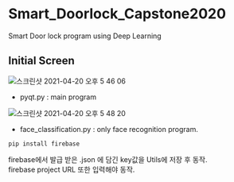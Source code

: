 # Smart_Doorlock_Capstone2020
Smart Door lock program using Deep Learning  

## Initial Screen  
![스크린샷 2021-04-20 오후 5 46 06](https://user-images.githubusercontent.com/67997760/115366602-6f8ad000-a200-11eb-867f-fcd67b7ae0e2.png)
- pyqt.py : main program   

![스크린샷 2021-04-20 오후 5 48 20](https://user-images.githubusercontent.com/67997760/115366836-9c3ee780-a200-11eb-9780-889744a04834.png)
- face_classification.py : only face recognition program.



~~~
pip install firebase
~~~
firebase에서 발급 받은 .json 에 담긴 key값을 Utils에 저장 후 동작.  
firebase project URL 또한 입력해야 동작.
